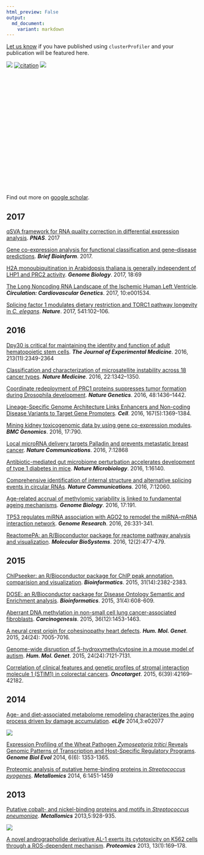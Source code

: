 ```yaml
---
html_preview: False
output:
  md_document:
    variant: markdown
---
```


<!-- AddToAny BEGIN -->
<div class="a2a_kit a2a_kit_size_32 a2a_default_style">

<a class="a2a_dd" href="//www.addtoany.com/share"></a>
<a class="a2a_button_facebook"></a> <a class="a2a_button_twitter"></a>
<a class="a2a_button_google_plus"></a>
<a class="a2a_button_pinterest"></a> <a class="a2a_button_reddit"></a>
<a class="a2a_button_sina_weibo"></a> <a class="a2a_button_wechat"></a>
<a class="a2a_button_douban"></a>

</div>

<script async src="//static.addtoany.com/menu/page.js"></script>
<!-- AddToAny END -->
<link rel="stylesheet" href="https://guangchuangyu.github.io/css/academicons.min.css">
<link rel="stylesheet" href="https://guangchuangyu.github.io/css/font-awesome.min.css">

[Let us know](https://github.com/GuangchuangYu/featured_img) if you have
published using `clusterProfiler` and your publication will be featured
here.

[![](https://img.shields.io/badge/2nd%20most%20cited%20paper-in%20OMICS-blue.svg?style=flat)](http://online.liebertpub.com/action/showMostCitedArticles?journalCode=omi)
[![citation](https://img.shields.io/badge/cited%20by-229-blue.svg?style=flat)](https://scholar.google.com.hk/scholar?oi=bibs&hl=en&cites=2349076811020942117)
[![](https://img.shields.io/badge/ESI-Highly%20Cited%20Paper-blue.svg?style=flat)](http://apps.webofknowledge.com/InboundService.do?mode=FullRecord&customersID=RID&IsProductCode=Yes&product=WOS&Init=Yes&Func=Frame&DestFail=http%3A%2F%2Fwww.webofknowledge.com&action=retrieve&SrcApp=RID&SrcAuth=RID&SID=Y2CXu6nry8nDQZcUy1w&UT=WOS%3A000303653300007)

<link rel='stylesheet' href=https://guangchuangyu.github.io/resume/css/morris.css>
<script src='https://guangchuangyu.github.io/resume/css/jquery.min.js' type='text/javascript'></script>
<script src='https://guangchuangyu.github.io/resume/css/raphael-min.js' type='text/javascript'></script>
<script src='https://guangchuangyu.github.io/resume/css/morris-0.4.2.min.js' type='text/javascript'></script>
<style>
  .rChart {
    display: block;
    margin-left: auto; 
    margin-right: auto;
    width: 800px;
    height: 300px;
  }  
  </style>
<div id="chart168b4d773a4a" class="rChart morris">

</div>

<script type='text/javascript'>
    var chartParams = {
 "element": "chart168b4d773a4a",
"width":            800,
"height":            400,
"xkey": "year",
"ykeys": [
 "cites" 
],
"data": [
 {
 "year": 2012,
"cites":              7,
"pubid": "MLfJN-KU85MC" 
},
{
 "year": 2013,
"cites":             14,
"pubid": "MLfJN-KU85MC" 
},
{
 "year": 2014,
"cites":             19,
"pubid": "MLfJN-KU85MC" 
},
{
 "year": 2015,
"cites":             25,
"pubid": "MLfJN-KU85MC" 
},
{
 "year": 2016,
"cites":             81,
"pubid": "MLfJN-KU85MC" 
},
{
 "year": 2017,
"cites":             83,
"pubid": "MLfJN-KU85MC" 
} 
],
"id": "chart168b4d773a4a",
"labels": "cites" 
},
      chartType = "Bar"
    new Morris[chartType](chartParams)
</script>
Find out more on [<i class="ai ai-google-scholar"></i> google
scholar](https://scholar.google.com.hk/scholar?oi=bibs&hl=en&cites=2349076811020942117).

<i class="fa fa-calendar"></i> 2017
-----------------------------------

[qSVA framework for RNA quality correction in differential expression
analysis](http://dx.doi.org/10.1073/pnas.1617384114). ***PNAS***. 2017

[Gene co-expression analysis for functional classification and
gene–disease predictions](http://dx.doi.org/10.1093/bib/bbw139).
***Brief Bioinform***. 2017.

[H2A monoubiquitination in Arabidopsis thaliana is generally independent
of LHP1 and PRC2
activity](http://genomebiology.biomedcentral.com/articles/10.1186/s13059-017-1197-z).
***Genome Biology***. 2017, 18:69

[The Long Noncoding RNA Landscape of the Ischemic Human Left
Ventricle](http://circgenetics.ahajournals.org/content/10/1/e001534).
***Circulation: Cardiovascular Genetics***. 2017, 10:e001534.

[Splicing factor 1 modulates dietary restriction and TORC1 pathway
longevity in *C.
elegans*](http://www.nature.com/nature/journal/vaop/ncurrent/full/nature20789.html).
***Nature***. 2017, 541:102–106.

<i class="fa fa-calendar"></i> 2016
-----------------------------------

[Dpy30 is critical for maintaining the identity and function of adult
hematopoietic stem
cells](http://jem.rupress.org/content/early/2016/09/14/jem.20160185.full).
***The Journal of Experimental Medicine***. 2016, 213(11):2349-2364

[Classification and characterization of microsatellite instability
across 18 cancer
types](http://www.nature.com/nm/journal/vaop/ncurrent/full/nm.4191.html).
***Nature Medicine***. 2016, 22:1342–1350.

[Coordinate redeployment of PRC1 proteins suppresses tumor formation
during Drosophila
development](http://www.nature.com/ng/journal/vaop/ncurrent/full/ng.3671.html).
***Nature Genetics***. 2016, 48:1436–1442.

[Lineage-Specific Genome Architecture Links Enhancers and Non-coding
Disease Variants to Target Gene
Promoters](http://www.sciencedirect.com/science/article/pii/S0092867416313228).
***Cell***. 2016, 167(5):1369-1384.

[Mining kidney toxicogenomic data by using gene co-expression
modules](https://bmcgenomics.biomedcentral.com/articles/10.1186/s12864-016-3143-y).
***BMC Genomics***. 2016, 17:790.

[Local microRNA delivery targets Palladin and prevents metastatic breast
cancer](http://www.nature.com/ncomms/2016/160919/ncomms12868/full/ncomms12868.html).
***Nature Communications***. 2016, 7:12868

[Antibiotic-mediated gut microbiome perturbation accelerates development
of type 1 diabetes in
mice](http://www.nature.com/articles/nmicrobiol2016140). ***Nature
Microbiology***. 2016, 1:16140.

[Comprehensive identification of internal structure and alternative
splicing events in circular
RNAs](http://dx.doi.org/10.1038/ncomms12060). ***Nature
Communications***. 2016, 7:12060.

[Age-related accrual of methylomic variability is linked to fundamental
ageing
mechanisms](https://genomebiology.biomedcentral.com/articles/10.1186/s13059-016-1053-6).
***Genome Biology***. 2016, 17:191.

[TP53 regulates miRNA association with AGO2 to remodel the miRNA–mRNA
interaction network](http://genome.cshlp.org/content/26/3/331.short).
***Genome Research***. 2016, 26:331-341.

[ReactomePA: an R/Bioconductor package for reactome pathway analysis and
visualization](http://dx.doi.org/10.1039/C5MB00663E). ***Molecular
BioSystems***. 2016, 12(2):477-479.

<i class="fa fa-calendar"></i> 2015
-----------------------------------

[ChIPseeker: an R/Bioconductor package for ChIP peak annotation,
comparision and
visualization](http://bioinformatics.oxfordjournals.org/cgi/content/abstract/btv145).
***Bioinformatics***. 2015, 31(14):2382-2383.

[DOSE: an R/Bioconductor package for Disease Ontology Semantic and
Enrichment
analysis](http://bioinformatics.oxfordjournals.org/cgi/content/abstract/btu684).
***Bioinformatics***. 2015, 31(4):608-609.

[Aberrant DNA methylation in non-small cell lung cancer-associated
fibroblasts](http://dx.doi.org/10.1093/carcin/bgv146).
***Carcinogenesis***. 2015, 36(12):1453-1463.

[A neural crest origin for cohesinopathy heart
defects](http://dx.doi.org/10.1093/hmg/ddv402). ***Hum. Mol. Genet***.
2015, 24(24): 7005-7016.

[Genome-wide disruption of 5-hydroxymethylcytosine in a mouse model of
autism](http://dx.doi.org/10.1093/hmg/ddv411). ***Hum. Mol. Genet***.
2015, 24(24):7121-7131.

[Correlation of clinical features and genetic profiles of stromal
interaction molecule 1 (STIM1) in colorectal
cancers](https://www.ncbi.nlm.nih.gov/pmc/articles/PMC4747217/).
***Oncotarget***. 2015, 6(39):42169–42182.

<i class="fa fa-calendar"></i> 2014
-----------------------------------

[Age- and diet-associated metabolome remodeling characterizes the aging
process driven by damage
accumulation](http://dx.doi.org/10.7554/eLife.02077). ***eLife***
2014,3:e02077

![](https://guangchuangyu.github.io/featured_img/clusterProfiler/elife-02077-fig5-v1.jpg)

[Expression Profiling of the Wheat Pathogen *Zymoseptoria tritici*
Reveals Genomic Patterns of Transcription and Host-Specific Regulatory
Programs](http://dx.doi.org/10.1093/gbe/evu101). ***Genome Biol Evol***
2014, 6(6): 1353-1365.

[Proteomic analysis of putative heme-binding proteins in *Streptococcus
pyogenes*](http://dx.doi.org/10.1039/C4MT00027G). ***Metallomics***
2014, 6:1451-1459

<i class="fa fa-calendar"></i> 2013
-----------------------------------

[Putative cobalt- and nickel-binding proteins and motifs in
*Streptococcus pneumoniae*](http://dx.doi.org/10.1039/C3MT00126A).
***Metallomics*** 2013,5:928-935.

![](https://guangchuangyu.github.io/featured_img/clusterProfiler/c3mt00126a-f2.gif)

[A novel andrographolide derivative AL-1 exerts its cytotoxicity on K562
cells through a ROS-dependent
mechanism](http://dx.doi.org/10.1002/pmic.201200273). ***Proteomics***
2013, 13(1):169–178.
